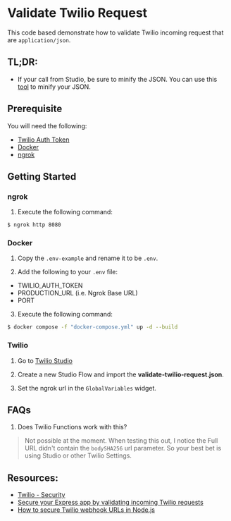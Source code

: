 # Validate Twilio Request

This code based demonstrate how to validate Twilio incoming request that are `application/json`.

## TL;DR:

- If your call from Studio, be sure to minify the JSON. You can use this [tool](https://codebeautify.org/jsonminifier) to minify your JSON.


## Prerequisite
You will need the following:

- [Twilio Auth Token](https://www.twilio.com/console)
- [Docker](https://www.docker.com/)
- [ngrok](https://ngrok.com/)

## Getting Started

### ngrok

1. Execute the following command:

```sh
$ ngrok http 8080
```

### Docker

1. Copy the `.env-example` and rename it to be `.env`.

2. Add the following to your `.env` file:
- TWILIO_AUTH_TOKEN
- PRODUCTION_URL (i.e. Ngrok Base URL)
- PORT

3. Execute the following command:

```sh
$ docker compose -f "docker-compose.yml" up -d --build
```

### Twilio

1. Go to [Twilio Studio](https://console.twilio.com/us1/develop/studio/flows)

2. Create a new Studio Flow and import the **validate-twilio-request.json**.

3. Set the ngrok url in the `GlobalVariables` widget.

## FAQs

1. Does Twilio Functions work with this?

> Not possible at the moment. When testing this out, I notice the Full URL didn't contain the `bodySHA256` url parameter. So your best bet is using Studio or other Twilio Settings.

## Resources:

- [Twilio - Security](https://www.twilio.com/docs/usage/security#notes)
- [Secure your Express app by validating incoming Twilio requests](https://www.twilio.com/docs/usage/tutorials/how-to-secure-your-express-app-by-validating-incoming-twilio-requests)
- [How to secure Twilio webhook URLs in Node.js](https://www.twilio.com/blog/how-to-secure-twilio-webhook-urls-in-nodejs)